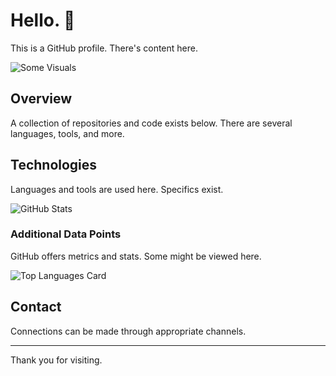 # Hello. 👋

This is a GitHub profile. There's content here. 

![Some Visuals](https://via.placeholder.com/850x280.png?text=An+Image)

## Overview

A collection of repositories and code exists below. There are several languages, tools, and more.

## Technologies

Languages and tools are used here. Specifics exist.

![GitHub Stats](https://github-readme-stats.vercel.app/api?username=jckr&show_icons=true&hide_title=true&count_private=true&hide_rank=true&hide_border=true)

### Additional Data Points

GitHub offers metrics and stats. Some might be viewed here.

![Top Languages Card](https://github-readme-stats.vercel.app/api/top-langs/?username=jckr&layout=compact&hide_title=true&hide_border=true)

## Contact

Connections can be made through appropriate channels.

---

Thank you for visiting.
